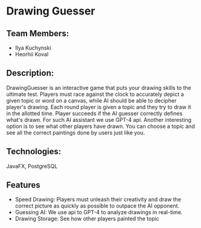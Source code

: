 # Drawing Guesser

## Team Members:
- Ilya Kuchynski
- Heorhii Koval

## Description:
DrawingGuesser is an interactive game that puts your drawing skills to the ultimate test. Players must race against the clock to accurately depict a given topic or word on a canvas, while AI should be able to decipher player's drawing.
Each round player is given a topic and they try to draw it in the allotted time. Player succeeds if the AI guesser correctly defines what's drawn. For such AI assistant we use GPT-4 api. 
Another interesting option is to see what other players have drawn. You can choose a topic and see all the correct paintings done by users just like you.

## Technologies:
JavaFX, PostgreSQL

## Features
- Speed Drawing: Players must unleash their creativity and draw the correct picture as quickly as possible to outpace the AI opponent.
- Guessing AI: We use api to GPT-4 to analyze drawings in real-time.
- Drawing Storage: See how other players painted the topic

  
